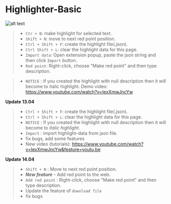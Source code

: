 # Highlighter-Basic
![alt text](https://s3-ap-southeast-1.amazonaws.com/kipalog.com/h2.png_h0x4ncj2og)

>- `Ctr + B`: make highlight for selected text. 
>- `Shift + N`: move to next red point position. 
>- `Ctrl + Shift + F`: create the highlight file(.json). 
>- `Ctrl Shift + L`: clear the highlight data for this page. 
>- `Import data`: Open extension popup, paste the json string and then click `Import` button.
>- `Red point`: Right-click, choose "Make red point" and then type description.

>- `NOTICE` : If you created the highlight with null description then it will become to italic highlight.
Demo video: https://www.youtube.com/watch?v=IexXmwJncYw

**Update 13.04**
>- `Ctrl + Shift + F`: create the highlight file(.json). 
>- `Ctrl + Shift + L`: clear the highlight data for this page. 
>- `NOTICE` : If you created the highlight with null description then it will become to _italic highlight_.
>- `Import` : import highlight-data from json file.
>- fix bugs, add some features
>- New video (tutorials): https://www.youtube.com/watch?v=IexXmwJncYw&feature=youtu.be

**Update 14.04**
>- `Shift + N` : Move to next red point position.
>- _**New feature**_ - Add red point to the web.
>- `Add red point` : Right-click, choose "Make red point" and then type description.
>- Update the feature of `download file`
>- fix bugs


